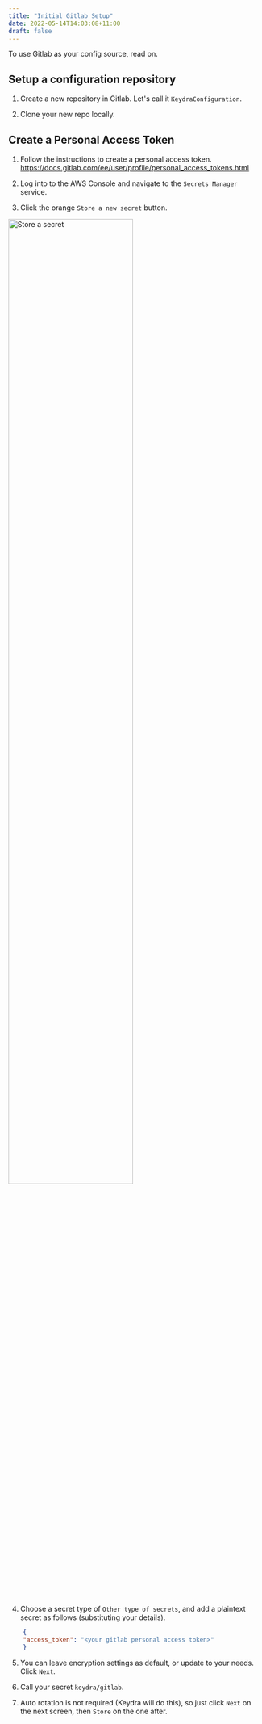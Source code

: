 ```yaml
---
title: "Initial Gitlab Setup"
date: 2022-05-14T14:03:08+11:00
draft: false
---
```


To use Gitlab as your config source, read on.

## Setup a configuration repository

1.  Create a new repository in Gitlab. Let's call it `KeydraConfiguration`.

2.  Clone your new repo locally.

## Create a Personal Access Token   

1. Follow the instructions to create a personal access token. <https://docs.gitlab.com/ee/user/profile/personal_access_tokens.html>

2. Log into to the AWS Console and navigate to the `Secrets Manager` service.

3. Click the orange `Store a new secret` button.

<img src="/keydra/media/store_secret.png" alt="Store a secret" width="70%" />

4. Choose a secret type of `Other type of secrets`, and add a plaintext secret as follows (substituting your details).

```json
    {
    "access_token": "<your gitlab personal access token>"
    }
```

5.  You can leave encryption settings as default, or update to your needs. Click `Next`.

6.  Call your secret `keydra/gitlab`.

7.  Auto rotation is not required (Keydra will do this), so just click `Next` on the next screen, then `Store` on the one after.
